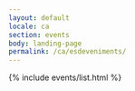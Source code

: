 ```yaml
---
layout: default
locale: ca
section: events
body: landing-page
permalink: /ca/esdeveniments/
---
```


{% include events/list.html %}
